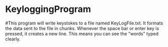 # KeyloggingProgram
#This program will write keystokes to a file named KeyLogFile.txt. It formats the data sent to the file in chunks. Whenever the space bar or enter key is pressed, it creates a new line. This means you can see the "words" typed clearly.
